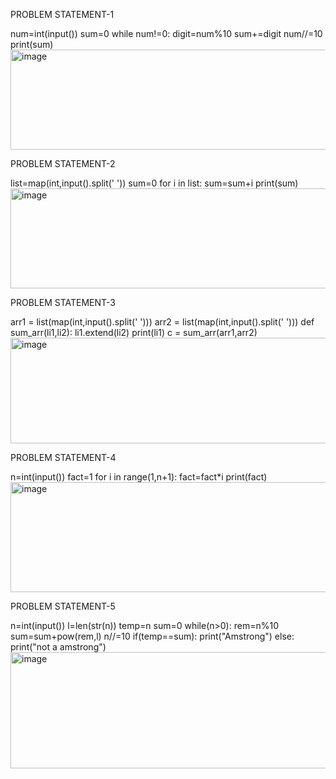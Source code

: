 PROBLEM STATEMENT-1

num=int(input())
sum=0
while num!=0:
  digit=num%10
  sum+=digit
  num//=10
print(sum)
<img width="869" height="160" alt="image" src="https://github.com/user-attachments/assets/6a20454d-6d41-4bca-92c0-7b37d2d377ea" />

PROBLEM STATEMENT-2

list=map(int,input().split(' '))
sum=0
for i in list:
  sum=sum+i
print(sum)
<img width="868" height="160" alt="image" src="https://github.com/user-attachments/assets/e85e3521-d762-42af-8ca7-0839f1fa6a84" />


PROBLEM STATEMENT-3

arr1  = list(map(int,input().split(' ')))
arr2  = list(map(int,input().split(' ')))
def sum_arr(li1,li2):
    li1.extend(li2)
    print(li1) 
c = sum_arr(arr1,arr2)
<img width="864" height="169" alt="image" src="https://github.com/user-attachments/assets/347f99bf-f434-45da-a7e1-d28ba7e1d506" />


PROBLEM STATEMENT-4

n=int(input())
fact=1
for i in range(1,n+1):
  fact=fact*i
print(fact)
<img width="872" height="176" alt="image" src="https://github.com/user-attachments/assets/5d8f312e-d25f-43f9-8166-d63a38e632b7" />


PROBLEM STATEMENT-5

n=int(input())
l=len(str(n))
temp=n
sum=0
while(n>0):
  rem=n%10
  sum=sum+pow(rem,l)
  n//=10
if(temp==sum):
  print("Amstrong")
else:
  print("not a amstrong")
<img width="879" height="186" alt="image" src="https://github.com/user-attachments/assets/c3f5cedf-9781-4127-b48b-6ab2b6ee1251" />


